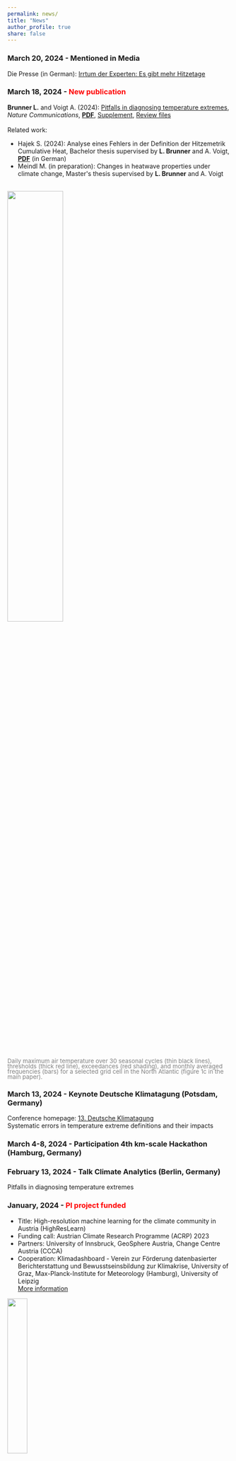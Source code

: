 ```yaml
---
permalink: news/
title: "News"
author_profile: true
share: false
---
```


<!-- Upcoming -->
<!-- -------- -->

<!-- ### 00. Month 2023 - What and where -->
<!-- Title <a href="" target="_blank"><b>PDF</b></a>  -->
<!-- <br> -->
<!-- Location | Conference homepage: <a href="" target="_blank"><b>Link</b></a> -->
<!-- <img src="" width="50%"> -->

<!-- 2024 -->

### March 20, 2024 - Mentioned in Media
Die Presse (in German): <a href="https://www.diepresse.com/18290185/irrtum-der-experten-es-gibt-mehr-hitzetage" target="_blank">Irrtum der Experten: Es gibt mehr Hitzetage</a>

### March 18, 2024 - <span style="color:red">New publication</span>
**Brunner L.** and Voigt A. (2024):
<a href="https://doi.org/10.1038/s41467-024-46349-x" target="_blank">Pitfalls in diagnosing temperature extremes</a>,
_Nature Communications_,
<a href="https://raw.githubusercontent.com/lukasbrunner/lukasbrunner_data/main/papers/Brunner2024.pdf" target="_blank"><b>PDF</b></a>,
<a href="https://raw.githubusercontent.com/lukasbrunner/lukasbrunner_data/main/papers/Brunner2024_supplement.pdf" target="_blank">Supplement</a>,
<a href="https://raw.githubusercontent.com/lukasbrunner/lukasbrunner_data/main/papers/Brunner2024_peer-review.pdf" target="_blank">Review files</a>
<br><br>
Related work: <br>
- Hajek S. (2024):
Analyse eines Fehlers in der Definition der Hitzemetrik Cumulative Heat, Bachelor thesis supervised by **L. Brunner** and A. Voigt,
<a href="https://raw.githubusercontent.com/lukasbrunner/lukasbrunner_data/main/papers/Hajek2024.pdf" target="_blank"><b>PDF</b></a> (in German)
- Meindl M. (in preparation): Changes in heatwave properties under climate change, Master's thesis supervised by **L. Brunner** and A. Voigt
<!-- <a href="https://lukasbrunner.github.io/files/Meindl2024.pdf" target="_blank"><b>PDF</b></a> -->

<br>
<img src="https://raw.githubusercontent.com/lukasbrunner/lukasbrunner_data/main/images/Brunner2024_fig1c.png" width="50%">
<br>
<p style="line-height:12px">
<span style="color:gray;font-size:10pt">Daily maximum air temperature over 30 seasonal cycles (thin black lines), thresholds (thick red line), exceedances (red shading), and monthly averaged frequencies (bars) for a selected grid cell in the North Atlantic (figure 1c in the main paper).</span></p>

### March 13, 2024 - Keynote Deutsche Klimatagung (Potsdam, Germany)
Conference homepage: <a href="https://www.dkt-13.de" target="_blank">13. Deutsche Klimatagung</a><br>
Systematic errors in temperature extreme definitions and their impacts

### March 4-8, 2024 - Participation 4th km-scale Hackathon (Hamburg, Germany)

### February 13, 2024 - Talk Climate Analytics (Berlin, Germany)
Pitfalls in diagnosing temperature extremes

### January, 2024 - <span style="color:red">PI project funded</span>
- Title: High-resolution machine learning for the climate community in Austria (HighResLearn) <br>
- Funding call: Austrian Climate Research Programme (ACRP) 2023 <br>
- Partners: University of Innsbruck, GeoSphere Austria, Change Centre Austria (CCCA) <br>
- Cooperation: Klimadashboard - Verein zur Förderung datenbasierter Berichterstattung und Bewusstseinsbildung zur Klimakrise, University of Graz, Max-Planck-Institute for Meteorology (Hamburg), University of Leipzig <br>
<a href="https://klimaszenarien.at/en/projects/data-usability/" target="_blank">More information</a> <br>
<img src="/images/NextGEMS_earth.png" width="30%">
<br>
<p style="line-height:12px">
<span style="color:gray;font-size:10pt">(c) MPI-M/DKRZ</span></p>

<!-- 2023 -->
### November 16, 2023 - Guest speaker in Green Finance seminar
Naturwissenschaftliche Grundlagen der Klimakrise
<!-- <img src="/images/juridicum.jpg" width="50%"> -->

### November 13, 2023 - Research price Vorarlberg for young researchers
Press release (in German): <a href="https://presse.vorarlberg.at/land/public/Land-Vorarlberg-zeichnete-wissenschaftliche-Leistungen-aus" target="_blank">link</a> <br>
<img src="/images/Wissenschaftspreis.jpg" width="50%">

### October 19, 2023 - Guest talk by Katharine Hayhoe
I managed to invite Katharine Hayhoe for a keynote on very short notice. Here's a summary of her talk:  <a href="https://imgw.univie.ac.at/en/news-events/more-items/keynote-by-katharine-hayhoe-from-worried-to-activated" target="_blank">link</a> <br>

### August 23, 2023 - <span style="color:red">New publication</span>
Merrifield A. L., <b>Brunner L.</b>, Lorenz R., Humphrey V., and Knutti R. (2023): <a href="https://doi.org/10.5194/gmd-16-4715-2023" target="_blank"> Climate model Selection by Independence, Performance, and Spread (ClimSIPS v1.0.1) for regional applications</a>,
_Geosci. Model Dev._, <a href="https://raw.githubusercontent.com/lukasbrunner/lukasbrunner_data/main/papers/Merrifield2023_GMD.pdf" target="_blank"><b>PDF</b></a>,
<a href="https://raw.githubusercontent.com/lukasbrunner/lukasbrunner_data/main/papers/Merrifield2023_GMD_sup.pdf" target="_blank"><b>Supplement</b></a>

### August 24, 2023 - Food For Though session at the EFA23
Session on "Data sparks action: the role of information in tackling the climate crisis" together with David Jablonski<br>
<img src="/images/EFA23_FoodForThought.jpg" width="50%">

### August 2023
Participation at the <a href="https://www.alpbach.org/" target="_blank">European Forum Alpbach 2023 (EFA23)</a>

### July 2023
Blog article about a visit at the Vienna Scientific Cluster during the Lecture Modelling and Data anaysis: <a href="https://eurocc-austria.at/projekte/klimamodelle-vsc" target="_blank">Klimamodelle am Vienna Scientific Cluster</a>

### July 16, 2023 - Presentation at IUGG 2023
Session:  <a href="https://iugg2023.floq.live/event/IUGG23/search?objectClass=timeslot&objectId=6454189ab2c0aecc9ee50731&type=detail" target="_blank">Diagnosing and Reducing Errors and Biases in Weather and Climate Models</a><br>
<a href="https://iugg2023.floq.live/event/IUGG23/search?objectClass=timeslot&objectId=645caeb4766b06839373a54d&type=detail" target="_blank">Distinguishing climate models on short time scales using a neural network</a>

### July 3, 2023 - <span style="color:red">New publication</span>
**Brunner L.** and Sippel S. (2023):
<a href="https://doi.org/10.1017/eds.2023.23" target="_blank">
Identifying climate models based on their daily output using
machine learning</a>,
_Env. Data Sci._,
<a href="https://lukasbrunner.github.io/files/Brunner2023.pdf" target="_blank"><b>PDF</b></a>,
<a href="https://lukasbrunner.github.io/files/Brunner2023_sup.pdf" target="_blank"><b>Supplement</b></a>
<br>
<img src="https://raw.githubusercontent.com/lukasbrunner/lukasbrunner/main/images/confusion.gif" width="75%">
<br>
<p style="line-height:12px">
<span style="color:gray;font-size:10pt">Confusion matrix showing the frequency of predicted versus true labels. The main diagonal shows correct predictions using green shading, purple shading indicates misclassifications within a
model family, and red shading indicates other misclassifications. Two cases are singled out: assignments within the HadGEM family and confusions between models and the two reanalyses ERA5 and MERRA2.</span></p>

### May 2023 - Research price 2023 for young scientists from the state of Vorarlberg
Press release: <a href="https://presse.vorarlberg.at/land/public/Sportwissenschafter-Martin-Burtscher-und-Erich-M-ller-erhalten-Wissenschaftspreis-2023" target="_blank">link</a> (in German)

### May 25, 2023 - Talk Leipzig Institute for Meteorology, Leipzig University

### May 15, 2023 - Talk Institute for Meteorology Colloqium, FU Berlin

### May 9, 2023 - Talk Climate statistics and extremes group, Universität Hamburg

### May 2023 - Research stay FU Berlin

### April 28, 2023 - Presentation at EGU23
Session: <a href="https://meetingorganizer.copernicus.org/EGU23/session/47140" target="_blank">Machine Learning for Climate Science</a><br>
<a href="https://doi.org/10.5194/egusphere-egu23-492" target="_blank">Separation of climate models and observations based on daily output using two machine learning classifiers</a><br>

### April 21, 2023 - <span style="color:red">New publication</span>
Palmer T. E., McSweeney C.F., Booth B. B. B., Priestley M. D. K., Davini P., **Brunner L.**, Borchert L., and Menary M. B. (2023):
<a href="https://doi.org/10.5194/esd-14-457-2023" target="_blank">
Performance based sub-selection of CMIP6 models for impact assessments in Europe</a>,
_Earth Syst. Dynam._,
<a href="https://raw.githubusercontent.com/lukasbrunner/lukasbrunner_data/main/papers/Palmer2022.pdf" target="_blank"><b>PDF</b></a>

### March 24, 2023 - Invited talk Global Carbon Budget workshop
Online <br>
Some practical thoughts on model weighting <br>

### January 18, 2023 - Guest speaker in Green Finance seminar
Vienna, Austria | u:find entry: <a href="https://ufind.univie.ac.at/de/course.html?lv=030513&semester=2022W" target="_blank">Link</a><br>
Naturwissenschaftliche Grundlagen der Klimakrise: <a href="https://raw.githubusercontent.com/lukasbrunner/lukasbrunner_data/main/presentations/202301_presentation_GreenFinance_169-1.pdf" target="_blank"><b>PDF</b></a><br>
<img src="/images/juridicum.jpg" width="50%">

### January 13, 2023 - Klimaszenarien.AT kick-off
Online | News item (in German): <a href="https://klimaszenarien.at/2023/01/19/999/" target="_blank"><b>Link</b></a>

<!-- 2022 -->
### November 14 - 19, 2022 - Participation at the UN Climate Conference (COP27)
Sharm El-Sheikh, Egypt | Homepage: <a href="cop27.eg/" target="_blank">Link</a> <br>
univie Blog article:  <a href="https://blog.univie.ac.at/en/research/cop27-in-sharm-el-sheikh-report-by-lukas-brunner/" target="_blank">Link</a>

### November 7, 2022 - Article Rudolphina
<a href="https://rudolphina.univie.ac.at/klimakonferenz-cop27-hitze-duerre-flut-extremwetter-katastrophen" target="_blank">Hitze, Dürre, Flut: Sind Katastrophen das neue Normal?</a> (in German)

### October 27, 2022 - Interview Ö1 Kinderuni
<a href="https://oe1.orf.at/programm/20221027/695314/Wie-entstehen-Wolken" target="_blank">Wie entstehen Wolken?</a> (in German)

October, 2022 - <a href="https://www.unep.org/events/publication-launch/emissions-gap-report-2022" target="_blank">UN environment programme Emissions Gap Report 2022</a>


October, 2022 -  <a href="https://climateactiontracker.org/publications/state-of-climate-action-2022/" target="_blank">Climate Action Tracker State of Climate Action 2022</a> report


October, 2022 -  <a href="https://public.wmo.int/en/our-mandate/climate/wmo-statement-state-of-global-climate" target="_blank">WMO State of the Global Climate 2022</a> report

### October 10, 2022 - <span style="color:red">New publication</span>
Gründemann G. J, van de Giesen N., **Brunner L.**, and van der Ent R. (2022): <a href="https://doi.org/10.1038/s43247-022-00558-8" target="_blank">
Rarest rainfall events will see the greatest relative increase in magnitude under future climate change</a>,
_communications earth & environment_
<a href="https://raw.githubusercontent.com/lukasbrunner/lukasbrunner_data/main/papers/Gruendemann2022.pdf" target="_blank"><b>PDF</b></a>

### October 7, 2022 - Workshop Inspirationstag der Erzdiözese Wien
Vienna, Austria | Topic: Naturwissenschafltiche Grundlage der Klimakrise
<a href="https://raw.githubusercontent.com/lukasbrunner/lukasbrunner_data/main/presentations/202210_presentation_Inspirationstag_ErzdioezeseWien.pdf" target="_blank"><b>PDF</b></a>

### August 3, 2022 - <span style="color:red">New preprint</span>
Palmer T. E., McSweeney C.F., Booth B. B. B., Priestley M. D. K., Davini P., **Brunner L.**, Borchert L., and Menary M. B. (2022):
<a href="https://doi.org/10.5194/esd-2022-31" target="_blank">
Performance based sub-selection of CMIP6 models for impact assessments in Europe</a>,
_Earth Syst. Dynam. Diss._,
<a href="https://raw.githubusercontent.com/lukasbrunner/lukasbrunner_data/main/papers/Palmer2022_ESDD.pdf" target="_blank"><b>PDF</b></a>

### July 11, 2022 - Participation kinderuni: Mittendrin im Klimalabor
Vienna, Austria | Homepage (German): <a href="https://www.kinderuni-anmeldung.at/event.php?event_id=3507" target="_blank">Link</a>
<br>
<img src="https://raw.githubusercontent.com/lukasbrunner/lukasbrunner_data/main/presentations/kinderuni2022.jpg" width="50%">
<br><span style="color:gray;font-size:10px">Picture: &#169; Griwank</span>

### June 25, 2022 - <span style="color:red">New publication</span>
Befort D. J., **Brunner L.**, Borchert L. F., O’Reilly C. H., Mignot J., Ballinger A. P., Hegerl G. C., and Murphy J. M. (2022):
<a href="https://doi.org/10.1029/2022GL098568" target="_blank">
Combination of decadal predictions and climate projections in time: Challenges and potential solutions</a>,
_Geophys. Res. Lett._
<a href="https://raw.githubusercontent.com/lukasbrunner/lukasbrunner_data/main/papers/Befort2022.pdf" target="_blank"><b>PDF</b></a>
<br>
<img src="https://raw.githubusercontent.com/lukasbrunner/lukasbrunner_data/main/papers/Befort2022.jpg" width="75%">
<br>
<p style="line-height:12px">
<span style="color:gray;font-size:10pt">Example of inconsistencies introduced by concatenation of decadal predictions and climate projections. Time series of near-surface air temperatures over Northern Europe region (NEU) for a) uninitialized climate projections from 1976 to 2001 b) decadal predictions from 1976 to 1985 (initialized in 1975) and climate projections from 1986 to 2001.</span></p>

### June 28 - July 2, 2022 - Participation at the NextGEMS hackathon
Vienna, Austria
<br>
<img src="https://raw.githubusercontent.com/lukasbrunner/lukasbrunner_data/main/presentations/Groupphoto_C2-Hackathon-2022-Vienna-LT-vostry-S.jpg" width="50%">
<br><span style="color:gray;font-size:5px">Picture: &#169; NextGEMS</span>

### June 15 - 18, 2022 - Participation at the _The Future of the Earth_ performance
Pratteln, Switzerland & virtual | Project homepage and live stream: <a href="thefutureoftheearth.ch" target="_blank">Link</a>
<br>
More impressions [here](/misc/tfote)
<br>
<img src="https://raw.githubusercontent.com/lukasbrunner/lukasbrunner_data/main/tfote/summary.JPG" width="50%">

### May 27, 2022 - Presentation at the EGU General Assembly 2022
Investigating 25 years of coupled climate modeling | Abstract: <a href="https://meetingorganizer.copernicus.org/EGU22/EGU22-846.html?pdf" target="_blank"><b>PDF</b></a>
<br>
Vienna, Austria | Conference homepage: <a href="https://www.egu22.eu/" target="_blank">Link</a>

### May 19, 2022 - <span style="color:red">New preprint</span>
**Brunner L**. and Sippel S. (2022):
<a href="https://doi.org/10.31223/X53M0J" target="_blank">
Separation of climate models and observations based on daily output using machine learning</a>,
submitted to _Env. Data Sci._ / available on EarthArXiv,
<a href="https://lukasbrunner.github.io/files/Brunner2022_EarthArxiv.pdf" target="_blank"><b>PDF</b></a>
<br>
<img src="https://raw.githubusercontent.com/lukasbrunner/lukasbrunner_data/main/papers/Brunner2022.jpg" width="75%">
<br><span style="color:gray;font-size:10px">Logistic regression coefficients learned from daily data in the period 1950-1999 and used to separate daily temperature maps from models and observations.</span>

### May 12, 2022 - Poster presentation at the Climate Informatics Conference
Classifying climate models based on temperature patterns from a single day using a convolutional neural network <br>
Virtual | Conference homepage: <a href="https://ncics.org/news/events/ci2022/" target="_blank">Link</a>

### May 4, 2022 - Presentation at nextGEMS meeting
Separating models and observations based on daily temperatures using machine learning <br>
Virtual | Project homepage: <a href="https://nextgems-h2020.eu/" target="_blank">Link</a>

### May 4, 2022 - Presentation at the EUCP workshop 2022
Constraining European projections - EUCP progress towards a unified method (<a
href="https://raw.githubusercontent.com/lukasbrunner/lukasbrunner_data/main/presentations/202205_presentation_constraining_EUCP.pdf" target="_blank"><b>PDF</b></a>)
<br>
Virtual | Project homepage: <a
href="https://www.eucp-project.eu/" target="_blank">Link</a>
<!-- <img src="" width="50%"> -->


### April 21, 2022 - Poster presentation at the Austrian Klimatag 2022
Gewichtung von Klimamodellen reduziert die prognostizierte globale Erwärmung in CMIP6 (<a
href="https://raw.githubusercontent.com/lukasbrunner/lukasbrunner_data/main/presentations/202204_poster_klimatag.pdf" target="_blank"><b>PDF</b></a>)
<br>
Vienna, Austria | Conference homepage (in German): - <a
href="https://ccca.ac.at/dialogformate/oesterreichischer-klimatag/klimatag-2022" target="_blank">Link</a>
<br>
<img src="https://raw.githubusercontent.com/lukasbrunner/lukasbrunner_data/main/presentations/Klimatag_pic.jpeg" width="50%">


April 22, 2022 - <a href="https://climate.copernicus.eu/esotc/2021" target="_blank">European State of the Climate 2021</a><br>
German summary: <a
href="https://climate.copernicus.eu/sites/default/files/custom-uploads/ESOTC2021/Europe/Summary%20graphics-branded/C3S_ESOTC_PressRelease_final_GER.pdf" target="_blank"><b>PDF</b></a>


April 4, 2022 - <a href="https://ccca.ac.at/wissenstransfer/klimastatusbericht/klimastatusbericht-2021" target="_blank">Österreichischer Klimabericht 2021</a>


### February 4, 2022 - Presentation at the DACH Quality control methods meeting
Constraining Future European Climate from GCMs - Methods, Results, and Ways Forward, <a
href="https://raw.githubusercontent.com/lukasbrunner/lukasbrunner_data/main/presentations/202202_presentation_DACH.pdf" target="_blank"><b>PDF</b></a><br>
Virtual


### February 3 - 4, 2022 - Session chair and presentation at the CliMatters workshop
Uncertainty in climate modeling and projections (session) | Separating Uncertainties in Projections of Future Climate – Importance, Lessons, and Solutions, <a
href="https://raw.githubusercontent.com/lukasbrunner/lukasbrunner_data/main/presentations/202202_presentation_CliMatters_public.pdf" target="_blank"><b>PDF</b></a>
<br>
Virtual | Workshop homepage: <a
href="https://dk-climate-change.uni-graz.at/de/ausbildungsprogramm/lehre-workshops/final-workshop/" target="_blank">Link</a>
<br>
<img src="https://raw.githubusercontent.com/lukasbrunner/lukasbrunner_data/main/presentations/CliMatters_pic.png" width="50%">


### January 18, 2022 - Presentation at the University of Vienna Meteorological/Geophysical Colloquium
Weighting models by performance and independence - Effects on projections of future climate, <a
href="https://raw.githubusercontent.com/lukasbrunner/lukasbrunner_data/main/presentations/202201_presentation_UniWien_public.pdf" target="_blank"><b>PDF</b></a>
<br>
Virtual | Department homepage: <a href="https://img.univie.ac.at/en/" target="_blank">Link</a>
<!-- <br> -->
<!-- <img src="https://raw.githubusercontent.com/lukasbrunner/lukasbrunner_data/main/presentations/202201_presentation_UniWien_public_pic.png" width="50%"> -->


January 2022 - <a href="https://www.ncdc.noaa.gov/sotc/global/202113State" target="_blank">State of the Climate 2021 (NOAA)</a>



Older (selection)
-----------------

### November 16,  2021 - Keynote at the EC-Earth meeting
Uncertainties in multi-model assessments of future climate, <a href="https://raw.githubusercontent.com/lukasbrunner/lukasbrunner_data/main/presentations/202111_presentation_MMEs_EC-Earth_public.pdf" target="_blank"><b>PDF</b></a>
<br>
Virtual | Meeting homepage: <a
href="http://www.ec-earth.org/community/meetings/virtual-meeting-november-2021/" target="_blank">Link</a>
<br>
<img src="https://raw.githubusercontent.com/lukasbrunner/lukasbrunner_data/main/presentations/202111_presentation_MMEs_EC-Earth_public_pic2.png" width="50%">


### October 21, 2021 - Invited talk at the Wegener Center Common Space seminar (University of Graz)
Weighting models by performance and independence - Effects on projections of future climate, <a
href="https://raw.githubusercontent.com/lukasbrunner/lukasbrunner_data/main/presentations/202110_presentation_model_weighting_WEGC.pdf" target="_blank"><b>PDF</b></a>
<br>
Virtual | Institute homepage: <a
href="https://wegcenter.uni-graz.at/en/" target="_blank">Link</a>
